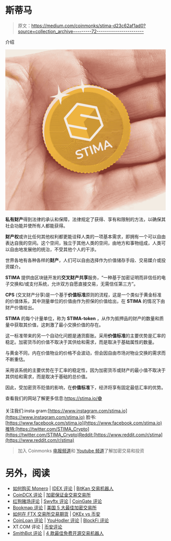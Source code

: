 # 斯蒂马

> 原文：<https://medium.com/coinmonks/stima-d23c62af1ad0?source=collection_archive---------72----------------------->

介绍

![](img/a14226aeab28d7910ce783093387bf5d.png)

**私有财产**得到法律的承认和保障，法律规定了获得、享有和限制的方法，以确保其社会功能并使所有人都能获得。

**财产权**或许比任何其他权利都更能诠释人类的一项基本需求，即拥有一个可以自由表达自我的空间。这个空间，独立于其他人类的空间，由地方和事物组成，人类可以自由地发展他的统治，不受其他个人的干涉。

世界各地有各种各样的**财产**，人们可以自由选择作为价值储存手段、交易媒介或投资媒介。

**STIMA** 提供由区块链开发的**交叉财产共享**服务，“一种基于加密证明而非信任的电子交换和/或支付系统，允许双方自愿直接交易，无需信任第三方”。

**CPS** (交叉财产分享)是一个基于**价值标准**原则的流程，这是一个类似于黄金标准的价值体系，其中测量单位的价值由作为担保的价值给出，在 **STIMA** 的情况下由财产价值给出。

**STIMA** 的每个计量单位，称为 **STIMA-token** ，从作为抵押品的财产的数量和质量中获取其价值，这刺激了最小交换价值的存在。

这一标准带来的另一个自动化问题是通货膨胀。采用**价值标准**的主要优势是汇率的稳定。加密货币的价值不取决于其供给和需求，而是取决于基础属性的数量。

与黄金不同，内在价值物业的价格不会波动，但会因自由市场对物业交换的需求而不断重估。

采用该系统的主要优势在于汇率的稳定性，因为加密货币或财产的最小值不取决于其供给和需求，而是取决于基础的总价值。

因此，受加密货币贬值的影响，在**价值标准**下，经济将享有固定最低汇率的优势。

查看我们的网站了解更多信息:https://stima.io/🟣

关注我们:insta gram:[https://www.instagram.com/stima.io](https://www.instagram.com/stima.io)
脸书:[https://www.facebook.com/stima.io](https://www.facebook.com/stima.io)推特:[https://twitter.com/STIMA_Crypto](https://twitter.com/STIMA_Crypto)Reddit:[https://www.reddit.com/r/stima](https://www.reddit.com/r/stima)

> 加入 Coinmonks [电报频道](https://t.me/coincodecap)和 [Youtube 频道](https://www.youtube.com/c/coinmonks/videos)了解加密交易和投资

# 另外，阅读

*   [如何购买 Monero](https://coincodecap.com/buy-monero) | [IDEX 评论](https://coincodecap.com/idex-review) | [BitKan 交易机器人](https://coincodecap.com/bitkan-trading-bot)
*   [CoinDCX 评论](/coinmonks/coindcx-review-8444db3621a2) | [加密保证金交易交易所](https://coincodecap.com/crypto-margin-trading-exchanges)
*   [红狗赌场评论](https://coincodecap.com/red-dog-casino-review) | [Swyftx 评论](https://coincodecap.com/swyftx-review) | [CoinGate 评论](https://coincodecap.com/coingate-review)
*   [Bookmap 评论](https://coincodecap.com/bookmap-review-2021-best-trading-software) | [美国 5 大最佳加密交易所](https://coincodecap.com/crypto-exchange-usa)
*   [如何在 FTX 交易所交易期货](https://coincodecap.com/ftx-futures-trading) | [OKEx vs 币安](https://coincodecap.com/okex-vs-binance)
*   [CoinLoan 评论](https://coincodecap.com/coinloan-review) | [YouHodler 评论](/coinmonks/youhodler-4-easy-ways-to-make-money-98969b9689f2) | [BlockFi 评论](https://coincodecap.com/blockfi-review)
*   XT.COM 评论 | [币安评论](https://coincodecap.com/xt-com-review)
*   [SmithBot 评论](https://coincodecap.com/smithbot-review) | [4 款最佳免费开源交易机器人](https://coincodecap.com/free-open-source-trading-bots)